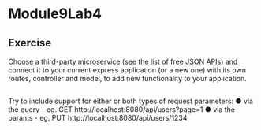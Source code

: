 # Module9Lab4

## Exercise
Choose a third-party microservice (see the list of free JSON APIs) and connect it to your
current express application (or a new one) with its own routes, controller and model, to
add new functionality to your application.

## 
Try to include support for either or both types of request parameters:
● via the query - eg. GET http://localhost:8080/api/users?page=1
● via the params - eg. PUT http://localhost:8080/api/users/1234